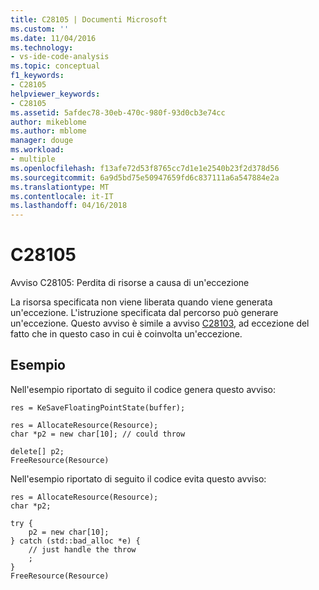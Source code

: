 ```yaml
---
title: C28105 | Documenti Microsoft
ms.custom: ''
ms.date: 11/04/2016
ms.technology:
- vs-ide-code-analysis
ms.topic: conceptual
f1_keywords:
- C28105
helpviewer_keywords:
- C28105
ms.assetid: 5afdec78-30eb-470c-980f-93d0cb3e74cc
author: mikeblome
ms.author: mblome
manager: douge
ms.workload:
- multiple
ms.openlocfilehash: f13afe72d53f8765cc7d1e1e2540b23f2d378d56
ms.sourcegitcommit: 6a9d5bd75e50947659fd6c837111a6a547884e2a
ms.translationtype: MT
ms.contentlocale: it-IT
ms.lasthandoff: 04/16/2018
---
```

# <a name="c28105"></a>C28105
Avviso C28105: Perdita di risorse a causa di un'eccezione  
  
 La risorsa specificata non viene liberata quando viene generata un'eccezione. L'istruzione specificata dal percorso può generare un'eccezione. Questo avviso è simile a avviso [C28103](../code-quality/c28103.md), ad eccezione del fatto che in questo caso in cui è coinvolta un'eccezione.  
  
## <a name="example"></a>Esempio  
 Nell'esempio riportato di seguito il codice genera questo avviso:  
  
```  
res = KeSaveFloatingPointState(buffer);  
  
res = AllocateResource(Resource);  
char *p2 = new char[10]; // could throw  
  
delete[] p2;  
FreeResource(Resource)  
```  
  
 Nell'esempio riportato di seguito il codice evita questo avviso:  
  
```  
res = AllocateResource(Resource);  
char *p2;  
  
try {  
    p2 = new char[10];  
} catch (std::bad_alloc *e) {  
    // just handle the throw  
    ;  
}  
FreeResource(Resource)  
```